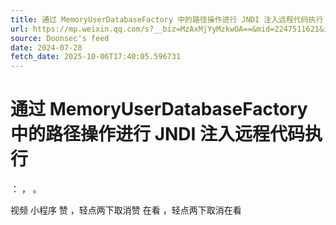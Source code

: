 ```yaml
---
title: 通过 MemoryUserDatabaseFactory 中的路径操作进行 JNDI 注入远程代码执行
url: https://mp.weixin.qq.com/s?__biz=MzAxMjYyMzkwOA==&mid=2247511621&idx=2&sn=6f2101afab604347a94c00433a1f6d97
source: Doonsec's feed
date: 2024-07-28
fetch_date: 2025-10-06T17:40:05.596731
---
```


# 通过 MemoryUserDatabaseFactory 中的路径操作进行 JNDI 注入远程代码执行

：
，
。

视频
小程序
赞
，轻点两下取消赞
在看
，轻点两下取消在看